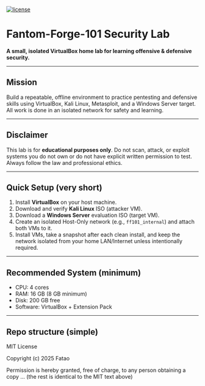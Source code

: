 [![license](https://img.shields.io/badge/license-MIT-blue.svg)](LICENSE)


# Fantom-Forge-101 Security Lab

**A small, isolated VirtualBox home lab for learning offensive & defensive security.**

---

## Mission
Build a repeatable, offline environment to practice pentesting and defensive skills using VirtualBox, Kali Linux, Metasploit, and a Windows Server target. All work is done in an isolated network for safety and learning.

---

## Disclaimer
This lab is for **educational purposes only**. Do not scan, attack, or exploit systems you do not own or do not have explicit written permission to test. Always follow the law and professional ethics.

---

## Quick Setup (very short)
1. Install **VirtualBox** on your host machine.  
2. Download and verify **Kali Linux** ISO (attacker VM).  
3. Download a **Windows Server** evaluation ISO (target VM).  
4. Create an isolated Host-Only network (e.g., `ff101_internal`) and attach both VMs to it.  
5. Install VMs, take a snapshot after each clean install, and keep the network isolated from your home LAN/Internet unless intentionally required.

---

## Recommended System (minimum)
- CPU: 4 cores  
- RAM: 16 GB (8 GB minimum)  
- Disk: 200 GB free  
- Software: VirtualBox + Extension Pack

---

## Repo structure (simple)






MIT License

Copyright (c) 2025 Fatao

Permission is hereby granted, free of charge, to any person obtaining a copy
...
(the rest is identical to the MIT text above)
